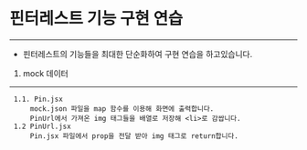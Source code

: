 # 핀터레스트 기능 구현 연습

---

- 핀터레스트의 기능들을 최대한 단순화하여 구현 연습을 하고있습니다.

1.  mock 데이터

---

     1.1. Pin.jsx
    	 mock.json 파일을 map 함수를 이용해 화면에 출력합니다.
    	 PinUrl에서 가져온 img 태그들을 배열로 저장해 <li>로 감쌉니다.
     1.2 PinUrl.jsx
    	 Pin.jsx 파일에서 prop을 전달 받아 img 태그로 return합니다.

